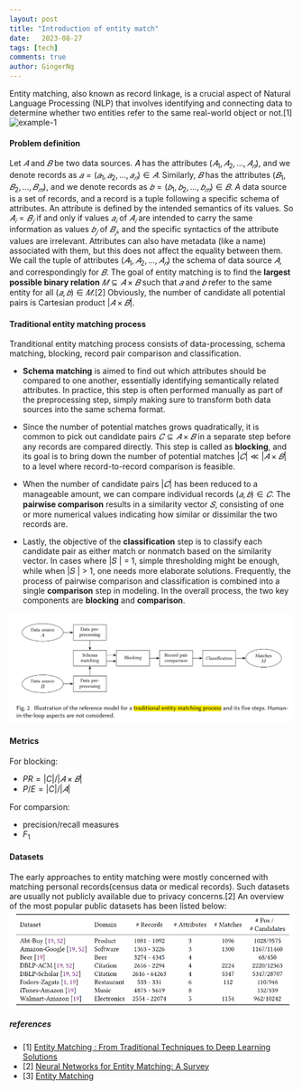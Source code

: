 ```yaml
---
layout: post
title: "Introduction of entity match"
date:   2023-08-27
tags: [tech]
comments: true
author: GingerNg
---
```

Entity matching, also known as record linkage, is a crucial aspect of Natural Language Processing (NLP) that involves identifying and connecting data to determine whether two entities refer to the same real-world object or not.[1]
![example-1](https://miro.medium.com/v2/resize:fit:1400/format:webp/0*7TzI0bUFkmAKAg3M.jpg)

#### Problem definition
Let $𝐴$ and $𝐵$ be two data sources.
𝐴 has the attributes $(𝐴_1, 𝐴_2, ..., 𝐴_𝑛)$, and we denote records as $𝑎 = (𝑎_1, 𝑎_2, ..., 𝑎_𝑛) ∈ 𝐴$.
Similarly, $𝐵$ has the attributes $(𝐵_1, 𝐵_2, ..., 𝐵_𝑚)$, and we denote records as $𝑏 = (𝑏_1, 𝑏_2, ..., 𝑏_𝑚) ∈ 𝐵$.
$A$ data source is a set of records, and a record is a tuple following a specific schema of attributes. An attribute is defined by the intended semantics of its values. So $𝐴_𝑖 = 𝐵_𝑗$ if and only if values $𝑎_𝑖$ of $𝐴_𝑖$ are intended to carry the same information as values $𝑏_𝑗$ of $𝐵_𝑗$, and the specific syntactics of the attribute values are irrelevant. Attributes can also have metadata (like a name) associated with them, but this does not affect the equality between them. We call the tuple of attributes $(𝐴_1, 𝐴_2, ..., 𝐴_𝑛)$ the schema of data source $𝐴$, and correspondingly for $𝐵$. The goal of entity matching is to find the **largest possible binary relation** $𝑀 ⊆ 𝐴 × 𝐵$ such that $𝑎$ and $𝑏$ refer to the same entity for all $(𝑎, 𝑏) ∈ 𝑀$.[2]
Obviously, the number of candidate all potential pairs is Cartesian product $|𝐴 × 𝐵|$.

#### Traditional entity matching process
Tranditional entity matching process consists of data-processing, schema matching, blocking, record pair comparison and classification.
- **Schema matching** is aimed to  find out which attributes should be compared to one another, essentially identifying semantically related attributes. In practice, this step is often performed manually as part of the preprocessing step, simply making sure to transform both data sources into the same schema format.

- Since the number of potential matches grows quadratically, it is common to pick out candidate pairs $𝐶 ⊆ 𝐴 × 𝐵$ in a separate step before any records are compared directly. This step is called as **blocking**, and its goal is to bring down the number of potential matches $|𝐶| ≪ |𝐴 × 𝐵|$ to a level where record-to-record comparison is feasible.
- When the number of candidate pairs $|𝐶|$ has been reduced to a manageable amount, we can compare individual records $(𝑎, 𝑏) ∈ 𝐶$. The **pairwise comparison** results in a similarity vector $𝑆$, consisting of one or more numerical values indicating how similar or dissimilar the two records are.
- Lastly, the objective of the **classification** step is to classify each candidate pair as either match or nonmatch based on the similarity vector. In cases where |𝑆 | = 1, simple thresholding might be enough, while when |𝑆 | > 1, one needs more elaborate solutions.
Frequently, the process of pairwise comparison and classification is combined into a single **comparison** step in modeling.
In the overall process, the two key components are **blocking** and **comparison**.

![trandition_entity_match_pipeline](https://github.com/GingerNg/gingerng.github.io/blob/master/images/trandition_entity_match_pipeline.png?raw=true)

#### Metrics
For blocking:
- $PR = |C|/|𝐴 × 𝐵|$
- $P/E = |C|/|𝐴|$

For comparsion:
- precision/recall measures
- $F_1$



#### Datasets
The early approaches to entity matching were mostly concerned with matching personal records(census data or medical records). Such datasets are usually not publicly available due to privacy concerns.[2]
An overview of the most popular public datasets has been listed below:
![ public datasets](https://github.com/GingerNg/gingerng.github.io/blob/master/images/public%20entity%20match%20dataset.png?raw=true)


##### references

- [1] [Entity Matching : From Traditional Techniques to Deep Learning Solutions](https://www.invivoo.com/en/entity-matching-traditional-techniques-deep-learning-solutions/)
- [2] [Neural Networks for Entity Matching: A Survey](https://arxiv.org/abs/2010.11075)
- [3] [Entity Matching](https://medium.com/@mansijain.1213/entity-matching-fa89cae188eb)
